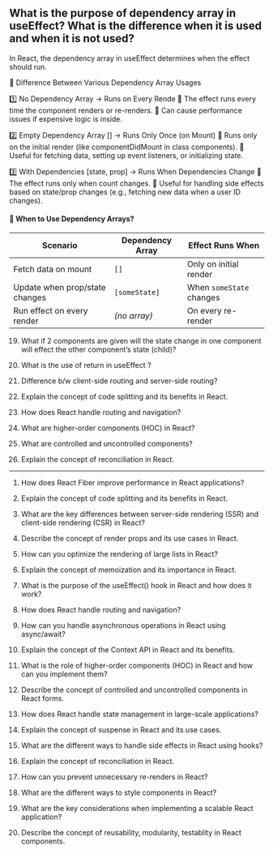 ##  What is the purpose of dependency array in useEffect? What is the difference when it is used and when it is not used?
In React, the dependency array in useEffect determines when the effect should run.

🚀 Difference Between Various Dependency Array Usages

1️⃣ No Dependency Array → Runs on Every Rende
🔹 The effect runs every time the component renders or re-renders.
🔹 Can cause performance issues if expensive logic is inside.

2️⃣ Empty Dependency Array [] → Runs Only Once (on Mount)
🔹 Runs only on the initial render (like componentDidMount in class components).
🔹 Useful for fetching data, setting up event listeners, or initializing state.

3️⃣ With Dependencies [state, prop] → Runs When Dependencies Change
🔹 The effect runs only when count changes.
🔹 Useful for handling side effects based on state/prop changes (e.g., fetching new data when a user ID changes).

#### 🚨 When to Use Dependency Arrays?

| **Scenario** | **Dependency Array** | **Effect Runs When** |
|-------------|------------------|----------------|
| Fetch data on mount | `[]` | Only on initial render |
| Update when prop/state changes | `[someState]` | When `someState` changes |
| Run effect on every render | _(no array)_ | On every re-render |

19. What if 2 components are given will the state change in one component will effect the other component’s state (child)?
20. What is the use of return in useEffect ?
21. Difference b/w client-side routing and server-side routing?

22. Explain the concept of code splitting and its benefits in React.
23. How does React handle routing and navigation?
24. What are higher-order components (HOC) in React?
25. What are controlled and uncontrolled components?
26. Explain the concept of reconciliation in React.

--- 

1. How does React Fiber improve performance in React applications?
2. Explain the concept of code splitting and its benefits in React.
3. What are the key differences between server-side rendering (SSR) and client-side rendering (CSR) in React?
4. Describe the concept of render props and its use cases in React.
5. How can you optimize the rendering of large lists in React?

6. Explain the concept of memoization and its importance in React.
7. What is the purpose of the useEffect() hook in React and how does it work?
8. How does React handle routing and navigation?
9. How can you handle asynchronous operations in React using async/await?
10. Explain the concept of the Context API in React and its benefits.

11. What is the role of higher-order components (HOC) in React and how can you implement them?
12. Describe the concept of controlled and uncontrolled components in React forms.
13. How does React handle state management in large-scale applications?
14. Explain the concept of suspense in React and its use cases.
15. What are the different ways to handle side effects in React using hooks?

16. Explain the concept of reconciliation in React.
17. How can you prevent unnecessary re-renders in React?
18. What are the different ways to style components in React?
19. What are the key considerations when implementing a scalable React application?
20. Describe the concept of reusability, modularity, testablity in React components.
